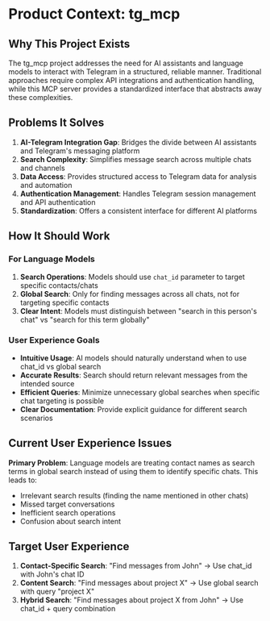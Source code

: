 # Product Context: tg_mcp

## Why This Project Exists
The tg_mcp project addresses the need for AI assistants and language models to interact with Telegram in a structured, reliable manner. Traditional approaches require complex API integrations and authentication handling, while this MCP server provides a standardized interface that abstracts away these complexities.

## Problems It Solves
1. **AI-Telegram Integration Gap**: Bridges the divide between AI assistants and Telegram's messaging platform
2. **Search Complexity**: Simplifies message search across multiple chats and channels
3. **Data Access**: Provides structured access to Telegram data for analysis and automation
4. **Authentication Management**: Handles Telegram session management and API authentication
5. **Standardization**: Offers a consistent interface for different AI platforms

## How It Should Work
### For Language Models
1. **Search Operations**: Models should use `chat_id` parameter to target specific contacts/chats
2. **Global Search**: Only for finding messages across all chats, not for targeting specific contacts
3. **Clear Intent**: Models must distinguish between "search in this person's chat" vs "search for this term globally"

### User Experience Goals
- **Intuitive Usage**: AI models should naturally understand when to use chat_id vs global search
- **Accurate Results**: Search should return relevant messages from the intended source
- **Efficient Queries**: Minimize unnecessary global searches when specific chat targeting is possible
- **Clear Documentation**: Provide explicit guidance for different search scenarios

## Current User Experience Issues
**Primary Problem**: Language models are treating contact names as search terms in global search instead of using them to identify specific chats. This leads to:
- Irrelevant search results (finding the name mentioned in other chats)
- Missed target conversations
- Inefficient search operations
- Confusion about search intent

## Target User Experience
1. **Contact-Specific Search**: "Find messages from John" → Use chat_id with John's chat ID
2. **Content Search**: "Find messages about project X" → Use global search with query "project X"
3. **Hybrid Search**: "Find messages about project X from John" → Use chat_id + query combination


